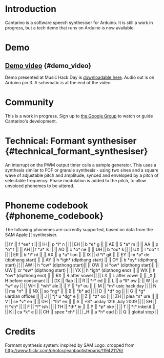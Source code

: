 # Introduction

Cantarino is a software speech synthesiser for Arduino. It is still a
work in progress, but a tech demo that runs on Arduino is now available.

# Demo

## [Demo video](http://vimeo.com/5577046) {#demo_video}

Demo presented at Music Hack Day is [downloadable
here](http://tinkerit.googlecode.com/files/speech_daisybell.pde). Audio
out is on Arduino pin 3. A schematic is at the end of the video.

# Community

This is a work in progress. Sign up to [the Google
Group](http://groups.google.com/group/cantarino) to watch or guide
Cantarino\'s development.

# Technical: Formant synthesiser {#technical_formant_synthesiser}

An interrupt on the PWM output timer calls a sample generator. This uses
a synthesis similar to FOF or granule synthesis - using two sines and a
square wave of adjustable pitch and amplitude, synced and enveloped by a
pitch of selectable frequency. Phase modulation is added to the pitch,
to allow unvoiced phonemes to be uttered.

# Phoneme codebook {#phoneme_codebook}

The following phonemes are currently supported, based on data from the
SAM Apple \]\[ synthesiser.

\|\| IY \|\| f \*ee\* t \|\| \|\| IH \|\| p \*i\* n \|\| \|\| EH \|\| b
\*e\* g \|\| \|\| AE \|\| S \*a\* m \|\| \|\| AA \|\| p \*o\* t \|\|
\|\| AH \|\| t \*a\* lk \|\| \|\| AO \|\| c \*o\* ne \|\| \|\| UH \|\| b
\*oo\* k \|\| \|\| UX \|\| l \*oo\* t \|\| \|\| ER \|\| b \*i\* rd \|\|
\|\| AX \|\| g \*a\* llon \|\| \|\| IX \|\| d \*i\* git \|\| \|\| EY
\|\| m \*a\* de (dipthong start) \|\| \|\| AY \|\| h \*igh\* (dipthong
start) \|\| \|\| OY \|\| b \*oy\* (dipthong start) \|\| \|\| AW \|\| h
\*ow\* (dipthong start)\|\| \|\| OW \|\| sl \*ow\* (dipthong start)\|\|
\|\| UW \|\| cr \*ew\* (dipthong start) \|\| \|\| YX \|\| h \*igh\*
(dipthong end) \|\| \|\| WX \|\| h \*ow\* (dipthong end) \|\| \|\| RX
\|\| R after vowel \|\| \|\| LX \|\| L after vowel \|\| \|\| \_X \|\| H
before consonant \|\| \|\| DX \|\| flap \|\| \|\| R \|\| \*r\* ed \|\|
\|\| L \|\| a \*ll\* ow \|\| \|\| W \|\| a \*w\* ay \|\| \|\| WH \|\|
\*wh\* ale \|\| \|\| Y \|\| \*y\* ou \|\| \|\| M \|\| \*m\* usic hack
day \|\| \|\| N \|\| ma \*n\* \|\| \|\| NX \|\| so \*ng\* \|\| \|\| B
\|\| \*b\* ad \|\| \|\| D \|\| \*d\* og \|\| \|\| G \|\| \*g\* uardian
offices \|\| \|\| J \|\| \*j\* u \*dg\* e \|\| \|\| Z \|\| \*z\* oo \|\|
\|\| ZH \|\| plea \*s\* ure \|\| \|\| V \|\| se \*v\* en \|\| \|\| DH
\|\| \*th\* en \|\| \|\| S \|\| \*S\* unday 12th July 2009 \|\| \|\| SH
\|\| fi \*sh\* \|\| \|\| F \|\| \*f\* ish \|\| \|\| TH \|\| \*th\* in
\|\| \|\| P \|\| \*p\* oke \|\| \|\| T \|\| \*t\* inker.it \|\| \|\| K
\|\| ca \*k\* e \|\| \|\| CH \|\| spee \*ch\* \|\| \|\| \_H \|\| a \*h\*
ead \|\| \|\| Q \|\| glottal stop \|\|

# Credits

Formant synthesis system: inspired by SAM Logo: cropped from
<http://www.flickr.com/photos/jeanbaptisteparis/119421176/>
